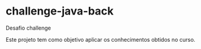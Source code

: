 # challenge-java-back
Desafio challenge

Este projeto tem como objetivo aplicar os conhecimentos obtidos no curso.
